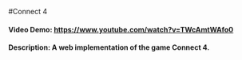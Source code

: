 #Connect 4
#### Video Demo:  https://www.youtube.com/watch?v=TWcAmtWAfo0
#### Description: A web implementation of the game Connect 4.
